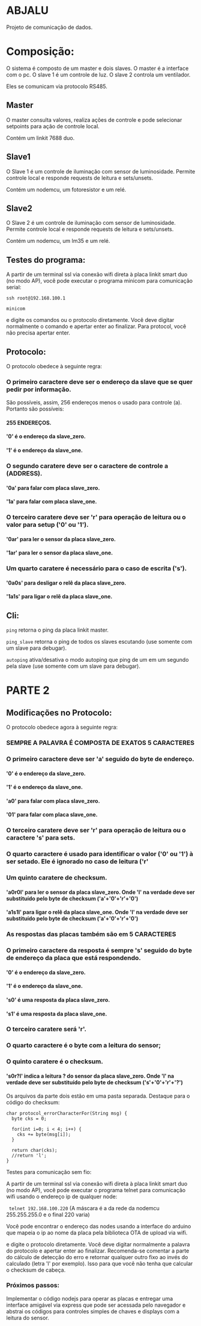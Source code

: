 # ABJALU
Projeto de comunicação de dados.

# Composição:

O sistema é composto de um master e dois slaves.
O master é a interface com o pc.
O slave 1 é um controle de luz.
O slave 2 controla um ventilador.

Eles se comunicam via protocolo RS485.

## Master

O master consulta valores, realiza ações de controle e pode selecionar
setpoints para ação de controle local.

Contém um linkit 7688 duo.

## Slave1

O Slave 1 é um controle de iluminação com sensor de luminosidade.
Permite controle local e responde requests de leitura e sets/unsets.

Contém um nodemcu, um fotoresistor e um relé.

## Slave2

O Slave 2 é um controle de iluminação com sensor de luminosidade.
Permite controle local e responde requests de leitura e sets/unsets.

Contém um nodemcu, um lm35 e um relé.

## Testes do programa:

A partir de um terminal ssl via conexão wifi direta à 
placa linkit smart duo (no modo AP), 
você pode executar o programa minicom para comunicação serial:

`ssh root@192.168.100.1`

`minicom`

e digite os comandos ou o protocolo diretamente.
Você deve digitar normalmente o comando e apertar enter ao finalizar.
Para protocol, você não precisa apertar enter.

## Protocolo:

O protocolo obedece à seguinte regra:

### O primeiro caractere deve ser o endereço da slave que se quer pedir por informação.
São possíveis, assim, 256 endereços menos o usado para controle (a). Portanto são possíveis:

#### 255 ENDEREÇOS.

#### '0' é o endereço da slave_zero.
#### '1' é o endereço da slave_one.

### O segundo caratere deve ser o caractere de controle a (ADDRESS).

#### '0a' para falar com placa slave_zero.
#### '1a' para falar com placa slave_one.

### O terceiro caratere deve ser 'r' para operação de leitura ou o valor para setup ('0' ou '1').

#### '0ar' para ler o sensor da placa slave_zero.
#### '1ar' para ler o sensor da placa slave_one.

### Um quarto caratere é necessário para o caso de escrita ('s').

#### '0a0s' para desligar o relê da placa slave_zero.
#### '1a1s' para ligar o relê da placa slave_one.



## Cli:

`ping`
retorna o ping da placa linkit master.

`ping_slave`
retorna o ping de todos os slaves escutando (use somente com um slave para debugar).

`autoping`
ativa/desativa o modo autoping que ping de um em um segundo pela slave (use somente com um slave para debugar).

# PARTE 2

## Modificações no Protocolo:

O protocolo obedece agora à seguinte regra:

### SEMPRE A PALAVRA É COMPOSTA DE EXATOS 5 CARACTERES

### O primeiro caractere deve ser 'a' seguido do byte de endereço.

#### '0' é o endereço da slave_zero.
#### '1' é o endereço da slave_one.

#### 'a0' para falar com placa slave_zero.
#### '01' para falar com placa slave_one.

### O terceiro caratere deve ser 'r' para operação de leitura ou o caractere 's' para sets.
### O quarto caractere é usado para identificar o valor ('0' ou '1') à ser setado. Ele é ignorado no caso de leitura ('r' 

### Um quinto caratere de checksum.

#### 'a0r0l' para ler o sensor da placa slave_zero. Onde 'l' na verdade deve ser substituído pelo byte de checksum ('a'+'0'+'r'+'0')
#### 'a1s1l' para ligar o relê da placa slave_one. Onde 'l' na verdade deve ser substituído pelo byte de checksum ('a'+'0'+'r'+'0')

### As respostas das placas também são em 5 CARACTERES

### O primeiro caractere da resposta é sempre 's' seguido do byte de endereço da placa que está respondendo.

#### '0' é o endereço da slave_zero.
#### '1' é o endereço da slave_one.

#### 's0' é uma resposta da placa slave_zero.
#### 's1' é uma resposta da placa slave_one.

### O terceiro caratere será 'r'.
### O quarto caractere é o byte com a leitura do sensor; 
### O quinto caratere é o checksum.

#### 's0r?l' indica a leitura ? do sensor da placa slave_zero. Onde 'l' na verdade deve ser substituído pelo byte de checksum ('s'+'0'+'r'+'?')

Os arquivos da parte dois estão em uma pasta separada. Destaque para o código do checksum:

```
char protocol_errorCharacterFor(String msg) {
  byte cks = 0;
  
  for(int i=0; i < 4; i++) {
    cks += byte(msg[i]);
  }
  
  return char(cks);
  //return 'l';
}
```

Testes para comunicação sem fio:

A partir de um terminal ssl via conexão wifi direta à placa linkit smart duo (no modo AP), você pode executar o programa telnet para comunicação wifi usando o endereço ip de qualquer node:

``` telnet 192.168.100.220``` (A máscara é a da rede da nodemcu 255.255.255.0 e o final 220 varia)

Você pode encontrar o endereço das nodes usando a interface do arduino que mapeia o ip ao nome da placa pela biblioteca OTA de upload via wifi.

e digite o protocolo diretamente. Você deve digitar normalmente a palavra do protocolo e apertar enter ao finalizar. Recomenda-se comentar a parte do cálculo de detecção do erro e retornar qualquer outro fixo ao invés do calculado (letra 'l' por exemplo). Isso para que você não tenha que calcular o checksum de cabeça. 

### Próximos passos:

Implementar o código nodejs para operar as placas e entregar uma interface amigável via express que pode ser acessada pelo navegador e abstrai os códigos para controles simples de chaves e displays com a leitura do sensor.
